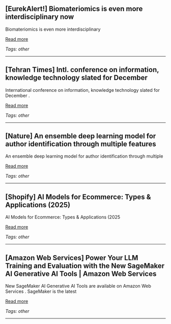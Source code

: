 ## [EurekAlert!] Biomateriomics is even more interdisciplinary now

Biomateriomics is even more interdisciplinary

[Read more](https://www.eurekalert.org/news-releases/1101465)

_Tags: other_

---
## [Tehran Times] Intl. conference on information, knowledge technology slated for December

International conference on information, knowledge technology slated for December .

[Read more](https://www.tehrantimes.com/news/518963/Intl-conference-on-information-knowledge-technology-slated)

_Tags: other_

---
## [Nature] An ensemble deep learning model for author identification through multiple features

An ensemble deep learning model for author identification through multiple

[Read more](https://www.nature.com/articles/s41598-025-11596-5)

_Tags: other_

---
## [Shopify] AI Models for Ecommerce: Types & Applications (2025)

AI Models for Ecommerce: Types & Applications (2025

[Read more](https://www.shopify.com/blog/ai-models)

_Tags: other_

---
## [Amazon Web Services] Power Your LLM Training and Evaluation with the New SageMaker AI Generative AI Tools | Amazon Web Services

New SageMaker AI Generative AI Tools are available on Amazon Web Services . SageMaker is the latest

[Read more](https://aws.amazon.com/blogs/machine-learning/power-your-llm-training-and-evaluation-with-the-new-sagemaker-ai-generative-ai-tools/)

_Tags: other_

---
